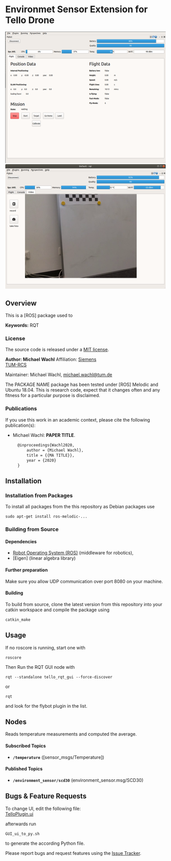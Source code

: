 # Environmet Sensor Extension for Tello Drone 


![GUI Info](../doc/GUI_info.png)
![GUI Video](../doc/GUI_video.png)


## Overview

This is a [ROS] package used to 

**Keywords:** RQT
### License

The source code is released under a [MIT license](../LICENSE).

**Author: Michael Wachl**
Affiliation: [Siemens](https://new.siemens.com/global/en.html)<br />
             [TUM-RCS](https://www.ei.tum.de/rcs/startseite/)<br />

Maintainer: Michael Wachl, michael.wachl@tum.de

The PACKAGE NAME package has been tested under [ROS] Melodic and Ubuntu 18.04. This is research code, expect that it changes often and any fitness for a particular purpose is disclaimed.



### Publications

If you use this work in an academic context, please cite the following publication(s):

* Michael Wachl: **PAPER TITLE**. 

        @inproceedings{Wachl2020,
            author = {Michael Wachl},
            title = {{MA TITLE}},
            year = {2020}
        }


## Installation

### Installation from Packages

To install all packages from the this repository as Debian packages use

    sudo apt-get install ros-melodic-...

### Building from Source

#### Dependencies

- [Robot Operating System (ROS)](http://wiki.ros.org) (middleware for robotics),
- [Eigen] (linear algebra library)

#### Further preparation
Make sure you allow UDP communication over port 8080 on your machine.

#### Building

To build from source, clone the latest version from this repository into your catkin workspace and compile the package using

	catkin_make


## Usage
If no roscore is running, start one with 
    
    roscore

Then Run the RQT GUI node with

	rqt --standalone tello_rqt_gui --force-discover

or 

```
rqt
``` 

and look for the flybot plugin in the list.


## Nodes

Reads temperature measurements and computed the average.


#### Subscribed Topics

* **`/temperature`** ([sensor_msgs/Temperature])



#### Published Topics

* **`/environment_sensor/scd30`** (environment_sensor.msg/SCD30)


## Bugs & Feature Requests

To change UI, edit the following file:  
[TelloPlugin.ui](src/tello_rqt/resource/TelloPlugin.ui)

afterwards run 
```
GUI_ui_to_py.sh
```
to generate the according Python file.


Please report bugs and request features using the [Issue Tracker](../../issues).

